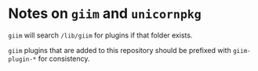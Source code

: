 # Notes on `giim` and `unicornpkg`

`giim` will search `/lib/giim` for plugins if that folder exists.

`giim` plugins that are added to this repository should be prefixed with `giim-plugin-*` for consistency.
